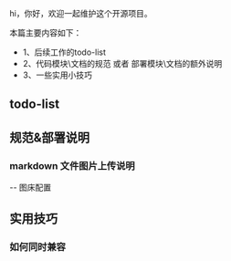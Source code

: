 
hi，你好，欢迎一起维护这个开源项目。

本篇主要内容如下：
- 1、后续工作的todo-list
- 2、代码模块\文档的规范 或者 部署模块\文档的额外说明
- 3、一些实用小技巧



## todo-list

## 规范&部署说明
### markdown 文件图片上传说明
-- 图床配置

## 实用技巧
### 如何同时兼容
